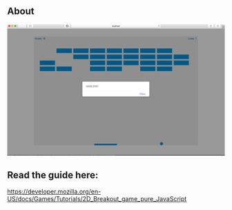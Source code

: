 ## About 
<img src="screenshot.png"> 

## Read the guide here:
https://developer.mozilla.org/en-US/docs/Games/Tutorials/2D_Breakout_game_pure_JavaScript

